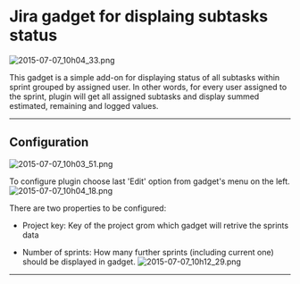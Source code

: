 Jira gadget for displaing subtasks status
================

![2015-07-07_10h04_33.png](https://bitbucket.org/repo/rzA5da/images/979070131-2015-07-07_10h04_33.png)

This gadget is a simple add-on for displaying status of all subtasks within sprint grouped by assigned user.
In other words, for every user assigned to the sprint, plugin will get all assigned subtasks and display summed estimated, remaining and logged values. 
____

## Configuration

![2015-07-07_10h03_51.png](https://bitbucket.org/repo/rzA5da/images/3991919402-2015-07-07_10h03_51.png)

To configure plugin choose last 'Edit' option from gadget's menu on the left. 
![2015-07-07_10h04_18.png](https://bitbucket.org/repo/rzA5da/images/1163549262-2015-07-07_10h04_18.png)

There are two properties to be configured:

- Project key: Key of the project grom which gadget will retrive the sprints data

- Number of sprints: How many further sprints (including current one) should be displayed in gadget.
![2015-07-07_10h12_29.png](https://bitbucket.org/repo/rzA5da/images/2956729147-2015-07-07_10h12_29.png)

-----------------